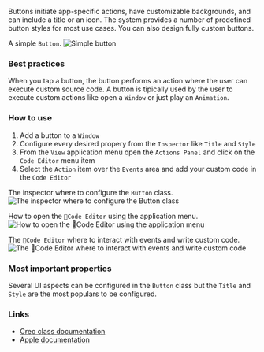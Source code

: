 Buttons initiate app-specific actions, have customizable backgrounds, and can include a title or an icon. The system provides a number of predefined button styles for most use cases. You can also design fully custom buttons.

A simple `Button`.
![Simple button](images/button1.png)

### Best practices
When you tap a button, the button performs an action where the user can execute custom source code.
A button is tipically used by the user to execute custom actions like open a `Window` or just play an `Animation`.

### How to use
1. Add a button to a `Window`
2. Configure every desired propery from the `Inspector` like `Title` and `Style`
3. From the `View` application menu open the `Actions Panel`  and click on the `Code Editor` menu item
4. Select the `Action` item over the `Events` area and add your custom code in the `Code Editor`

The inspector where to configure the `Button` class.
![The inspector where to configure the `Button` class](images/button2.png)

How to open the `Code Editor` using the application menu.
![How to open the `Code Editor` using the application menu](images/button3.png)

The `Code Editor` where to interact with events and write custom code.
![The `Code Editor` where to interact with events and write custom code](images/button4.png)

### Most important properties
Several UI aspects can be configured in the `Button` class but the `Title` and `Style` are the most populars to be configured.

### Links
- [Creo class documentation](../classes/Button)
- [Apple documentation](https://developer.apple.com/documentation/uikit/uibutton)
